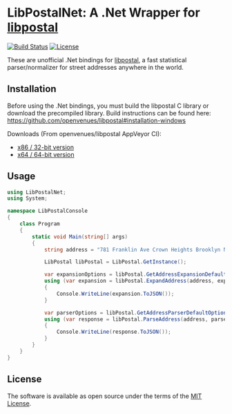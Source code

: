 # LibPostalNet: A .Net Wrapper for [libpostal](https://github.com/openvenues/libpostal)

[![Build Status](https://ci.appveyor.com/api/projects/status/github/aeroxuk/libpostalnet?branch=master&svg=true)](https://ci.appveyor.com/project/aeroxuk/libpostalnet/branch/master)
[![License](https://img.shields.io/github/license/aeroxuk/libpostalnet.svg)](https://github.com/aeroxuk/libpostalnet/blob/master/LICENSE)

These are unofficial .Net bindings for [libpostal](https://github.com/openvenues/libpostal), a fast statistical parser/normalizer for street addresses anywhere in the world.

Installation
------------

Before using the .Net bindings, you must build the libpostal C library or download the precompiled library.
Build instructions can be found here: https://github.com/openvenues/libpostal#installation-windows

Downloads (From openvenues/libpostal AppVeyor CI):
+ [x86 / 32-bit version](https://goo.gl/Bf3EzE)
+ [x64 / 64-bit version](https://goo.gl/o8DAi8)

Usage
-----

```c#
using LibPostalNet;
using System;

namespace LibPostalConsole
{
    class Program
    {
        static void Main(string[] args)
        {
            string address = "781 Franklin Ave Crown Heights Brooklyn NYC NY 11216 USA";

            LibPostal libPostal = LibPostal.GetInstance();

            var expansionOptions = libPostal.GetAddressExpansionDefaultOptions();
            using (var expansion = libPostal.ExpandAddress(address, expansionOptions))
            {
                Console.WriteLine(expansion.ToJSON());
            }

            var parserOptions = libPostal.GetAddressParserDefaultOptions();
            using (var response = libPostal.ParseAddress(address, parserOptions))
            {
                Console.WriteLine(response.ToJSON());
            }
        }
    }
}
```

License
-------

The software is available as open source under the terms of the [MIT License](http://opensource.org/licenses/MIT).
